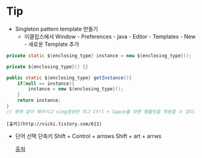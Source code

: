 # Tip
- Singleton pattern template 만들기
	- 이클립스에서 Window - Preferences - java - Editor - Templates - New - 새로운 Template 추가
```java
private static ${enclosing_type} instance = new ${enclosing_type}();

private ${enclosing_type}() {}

public static ${enclosing_type} getInstance(){
    if(null == instance){
        instance = new ${enclosing_type}();
    }
    return instance;
}
// 위와 같이 해주시고 sing정보만 치고 Ctrl + Sapce를 하면 템플릿을 적용할 수 있다.
```
	[출처](http://vicki.tistory.com/611)

- 단어 선택 단축키
   Shift + Control + arrows
   Shift + art + arrws
   
   [출처](https://stackoverflow.com/questions/2049834/shortcut-key-to-select-word-in-eclipse)
